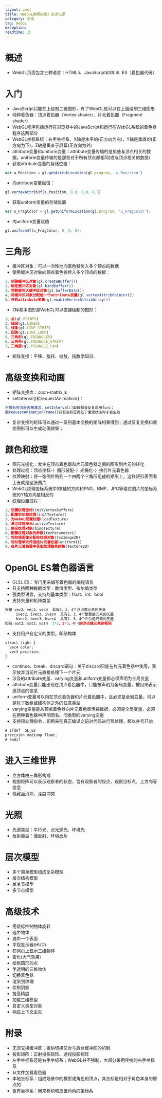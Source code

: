 ```yaml
---
layout: post
title: 《WebGL编程指南》阅读记录
category: 阅读
tag: WebGL
exception: 
readtime: 15
---
```


# 概述
* WebGL页面包含三种语言：HTML5、JavaScript和GLSL ES（着色器代码）

# 入门
* JavaScript只能在<canvas>上绘制二维图形，有了WebGL就可以在上面绘制三维图形
* 两种着色器：顶点着色器（Vertex shader）、片元着色器（Fragment shader）
* WebGL程序包括运行在浏览器中的JavaScript和运行在WebGL系统的着色器程序这两部分
* WebGL坐标系统：右手坐标系，X轴是水平的(正方向为右)，Y轴是垂直的(正方向为下)，Z轴是垂直于屏幕(正方向为外)
* attribute变量和uniform变量：attribute变量传输的是那些与顶点相关的数据，uniform变量传输的是那些对于所有顶点都相同(或与顶点相关的数据)
* 获取attribute变量的存储位置：
```javascript
var a_Position = gl.getAttribLocation(gl.program, 'a_Position')
```
* 向attribute变量赋值：
```javascript
gl.vertexAttrib3f(a_Position, 0.0, 0.0, 0.0)
```
* 获取uniform变量的存储位置
```javascript
var u_FragColor = gl.getUniformLocation(gl.program, 'u_FragColor');
```
* 向uniform变量赋值
```javascript
gl.uniform4f(u_FragColor, 0, 0, 0);
```

# 三角形
* 缓冲区对象：可以一次性地向着色器传入多个顶点的数据
* 使用缓冲区对象向顶点着色器传入多个顶点的数据：
```javascript
1、创建缓冲区对象(gl.createBuffer())
2、绑定缓冲区对象(gl.bindBuffer())
3、将数据写入缓冲区对象(gl.bufferData())
4、将缓冲区对象分配给一个attribute变量(gl.vertexAttribPointer())
5、开启attribute变量(gl.enableVertexAttribArray())
```
* 7种基本图形是WebGL可以直接绘制的图形：
```javascript
1、点(gl.POINTS)
2、线段(gl.LINES)
3、线条(gl.LINE_STRIP)
4、回路(gl.LINE_LOOP)
5、三角形(gl.TRIANGLES)
6、三角带(gl.TRIANGLE_STRIP)
7、三角扇(gl.TRIANGLE_FAN)
```
* 矩阵变换：平移、旋转、缩放，纯数学知识..

# 高级变换和动画
* 矩阵变换库：cuon-matrix.js
* setInterval()和requestAnimation()：
```javascript
不管标签页是否被激活，setInterval()函数都会反复调用func；
而requestAnimationFrame()只有当标签页处于激活状态时才会生效
```
* 复杂变换的矩阵可以通过一系列基本变换的矩阵相乘得到；通过反复变换和重绘图形可以生成动画效果；

# 颜色和纹理
* 图元光栅化：发生在顶点着色器和片元着色器之间的图形到片元的转化
* 处理过程：顶点坐标-〉图形装配-〉光栅化-〉执行片元着色器
* 纹理映射：将一张图片贴到一个由两个三角形组成的矩形上，这样矩形表面看上去就是这张图片
* WebGL纹理坐标系统中的t轴的方向和PNG、BMP、JPG等格式图片的坐标系统的Y轴方向是相反的
* 纹理设置过程：
```javascript
1、设置纹理坐标(initVertexBuffers)
2、配置和加载纹理(initTextures)
3、为WebGL配置纹理(loadTexture)
4、激活纹理单元(activeTexture)
5、绑定纹理对象(bindTexture)
6、配置纹理对象的参数(texParameteri)
7、将纹理图像分配给纹理对象(texImage2D)
8、将纹理单元传递给片元着色器(uniform1i)
9、在片元着色器中获取纹理像素颜色(texture2D)
```

# OpenGL ES着色器语言
* GLSL ES：专门用来编写着色器的编程语言
* 只支持两种数据类型：数值类型、布尔值类型
* 强类型语言，支持的基本类型：float、int、bool
* 支持矢量和矩阵类型
```javascript
矢量 vec2、vec3、vec4  具有2、3、4个浮点数元素的矢量
     ivec2、ivec3、ivec4  具有2、3、4个整型数元素的矢量
     bvec2、bvec3、bvec4  具有2、3、4个布尔值元素的矢量
矩阵 mat2、mat3、mat4  2*2、3*3、4*4的浮点数元素的矩阵
```
* 支持用户自定义的类型，即结构体
````javascript
struct light {
  vec4 color;
  vec3 position;
}
````
* continue、break、discard语句：关于discard只能在片元着色器中使用，表示放弃当前片元直接处理下一个片元
* 涉及的attribute变量、varying变量和uniform变量都必须声明为全局变量
* attribute变量只能出现在顶点着色器中，只能被声明为全局变量，被用来表示逐顶点的信息
* uniform变量可以用在顶点着色器和片元着色器中，且必须是全局变量，可以是除了数组或结构体之外的任意类型
* varying变量是从顶点着色器向片元着色器传输数据，必须是全局变量，必须在两种着色器中声明同名、同类型的varying变量
* 支持预处理指令，即用来在真正编译之前对代码进行预处理，都以井号开始
```javascript
# ifdef  GL_ES
precision mediump float;
# endif
```

# 进入三维世界
* 立方体由三角形构成
* 视图矩阵可以表示观察者的状态，含有观察者的视点，观察目标点，上方向等信息
* 隐藏面消除、深度冲突

# 光照
* 光源类型：平行光、点光源光、环境光
* 反射类型：漫反射、环境反射

# 层次模型
* 多个简单模型组成复杂模型
* 层次结构模型
* 单关节模型
* 多节点模型

# 高级技术
* 用鼠标控制物体旋转
* 选中物体
* 选中一个表面
* 平视显示器(HUD)
* 在网页上显示三维物体
* 雾化(大气效果)
* 绘制圆形的点
* 半透明的三维物体
* 切换着色器
* 渲染到纹理
* 绘制阴影
* 提高精度
* 加载三维模型
* 自定义类型对象
* 响应上下文丢失

# 附录
* 无须交换缓冲区：提供切换前台与后台缓冲区的机制
* 投影矩阵：正射投影矩阵、透视投影矩阵
* 左手坐标系还是右手坐标系：WebGL并不强制，大部分采用传统的右手坐标系
* 从文件加载着色器
* 本地坐标系：组成场景中的模型或角色的顶点，其坐标是相对于角色本身的原点的
* 世界坐标系：用来移动和放置角色的坐标系
